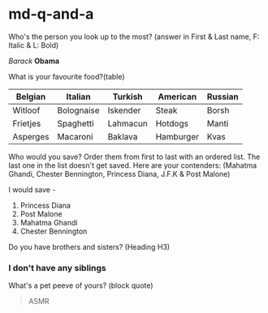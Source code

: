 # md-q-and-a

Who's the person you look up to the most? (answer in First & Last name, F: Italic & L: Bold)

*Barack* **Obama**

What is your favourite food?(table)

| Belgian  	| Italian    	| Turkish  	| American  	| Russian 	|
|----------	|------------	|----------	|-----------	|---------	|
| Witloof  	| Bolognaise 	| Iskender 	| Steak     	| Borsh   	|
| Frietjes 	| Spaghetti  	| Lahmacun 	| Hotdogs   	| Manti   	|
| Asperges 	| Macaroni   	| Baklava  	| Hamburger 	| Kvas    	|

Who would you save? 
Order them from first to last with an ordered list.
The last one in the list doesn't get saved.
Here are your contenders: 
(Mahatma Ghandi, Chester Bennington, Princess Diana, J.F.K & Post Malone)

I would save -
1. Princess Diana 
2. Post Malone
3. Mahatma Ghandi
4. Chester Bennington

Do you have brothers and sisters? (Heading H3)

### I don't have any siblings

What's a pet peeve of yours? (block quote)

> ASMR
